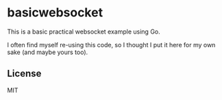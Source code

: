 # basicwebsocket

This is a basic practical websocket example using Go.

I often find myself re-using this code, so I thought I put it here for my own sake (and maybe yours too).

## License 

MIT